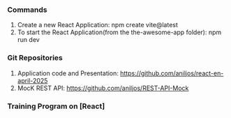 
### Commands

1. Create a new React Application: npm create vite@latest
2. To start the React Application(from the the-awesome-app folder): npm run dev


### Git Repositories

1. Application code and Presentation: https://github.com/aniljos/react-en-april-2025
2. MocK REST API: https://github.com/aniljos/REST-API-Mock

### Training Program on [React]


   